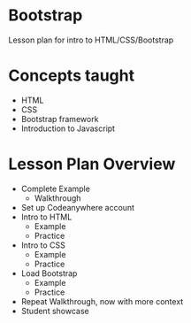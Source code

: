 # Bootstrap
Lesson plan for intro to HTML/CSS/Bootstrap
# Concepts taught
* HTML
* CSS
* Bootstrap framework
* Introduction to Javascript
# Lesson Plan Overview
* Complete Example
  * Walkthrough
* Set up Codeanywhere account
* Intro to HTML
  * Example
  * Practice
* Intro to CSS
  * Example
  * Practice
* Load Bootstrap
  * Example
  * Practice
* Repeat Walkthrough, now with more context
* Student showcase
